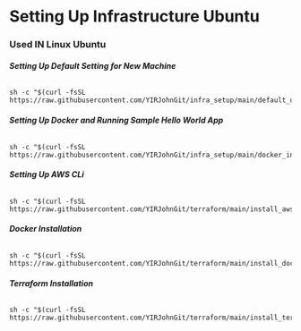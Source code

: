 # Setting Up Infrastructure Ubuntu
### Used IN Linux Ubuntu ###

###### ***Setting Up Default Setting for New Machine***
```
sh -c "$(curl -fsSL https://raw.githubusercontent.com/YIRJohnGit/infra_setup/main/default_utility.sh)"
```

###### ***Setting Up Docker and Running Sample Hello World App***
```
sh -c "$(curl -fsSL https://raw.githubusercontent.com/YIRJohnGit/infra_setup/main/docker_install.sh)"
```

###### ***Setting Up AWS CLi***
```
sh -c "$(curl -fsSL https://raw.githubusercontent.com/YIRJohnGit/terraform/main/install_aws_cli_v01.sh)"
```

###### ***Docker Installation***
```
sh -c "$(curl -fsSL https://raw.githubusercontent.com/YIRJohnGit/terraform/main/install_docker.sh)"
```

###### ***Terraform Installation***
```
sh -c "$(curl -fsSL https://raw.githubusercontent.com/YIRJohnGit/terraform/main/install_terraformv01.sh)"
```
